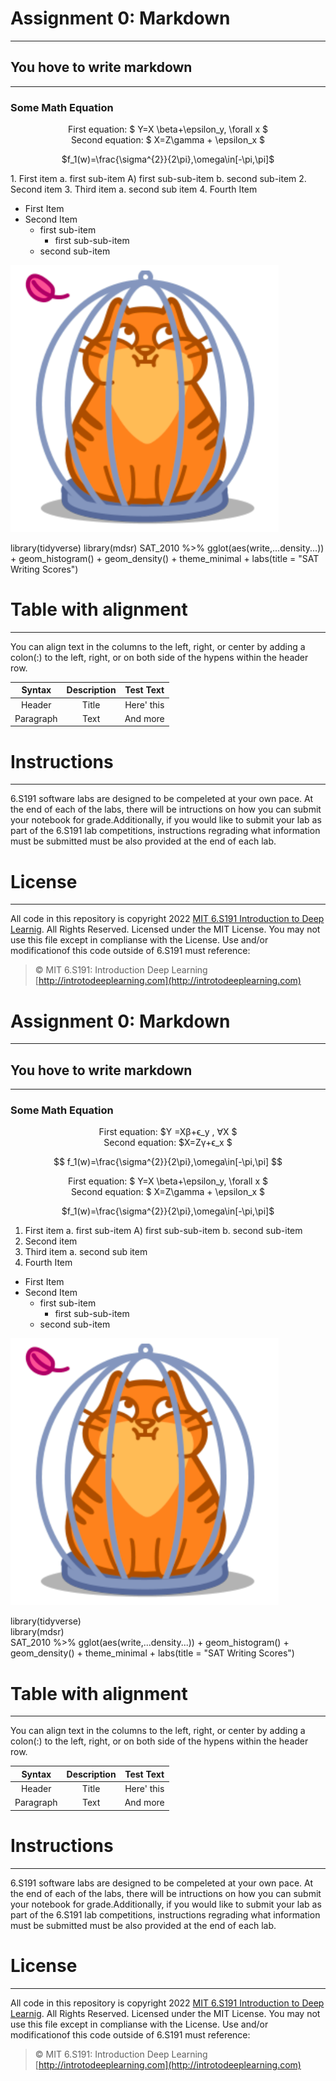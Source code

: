 # Assignment 0: Markdown
---
## You hove to write markdown
---
### Some Math Equation
<center>

First equation: $ Y=X \beta+\epsilon_y, \forall x $<br>
Second equation: $ X=Z\gamma + \epsilon_x $


$f_1(w)=\frac{\sigma^{2}}{2\pi},\omega\in[-\pi,\pi]$


</center>
1. First item a. first sub-item A) first sub-sub-item b. second sub-item
2. Second item
3. Third item a. second sub item
4. Fourth Item


* First Item
* Second Item
   * first sub-item
      * first sub-sub-item
    * second sub-item


![picture alt](pic/cat.png "Cat Pic")

library(tidyverse)
library(mdsr)
SAT_2010 %>% gglot(aes(write,...density...)) + geom_histogram() + geom_density() + theme_minimal + labs(title = "SAT Writing Scores")


# Table with alignment 
---
You can align text in the columns to the left, right, or center by adding a colon(:) to the left, right, or on both side of the hypens within the header row.

| Syntax        | Description   |Test Text |
|:-------------:|:-------------:|:--------:|
| Header        | Title         |Here' this|
| Paragraph     | Text          |And more  |

# Instructions
---
6.S191 software labs are designed to be compeleted at your own pace. At the end of each of the labs, there will be intructions on how you can submit your notebook for grade.Additionally, if you would like to submit your lab as part of the 6.S191 lab competitions, instructions regrading what information must be submitted must be also provided at the end of each lab.
# License
***
All code in this repository is copyright 2022 [MIT 6.S191 Introduction to Deep Learnig](www.google.com). All Rights Reserved.
Licensed under the MIT License. You may not use this file except in complianse with the License. Use and/or modificationof this code outside of 6.S191 must reference:

> © MIT 6.S191: Introduction Deep Learning <br> [http://introtodeeplearning.com](http://introtodeeplearning.com)



# Assignment 0: Markdown
---
## You hove to write markdown
---
### Some Math Equation


<p align="center">
First  equation:  $Y =Xβ+ϵ_y , ∀X $ <br>
Second equation: $X=Zγ+ϵ_x $ <br>
</p>

$$
f_1(w)=\frac{\sigma^{2}}{2\pi},\omega\in[-\pi,\pi]
$$


<center>
  

First equation: $ Y=X \beta+\epsilon_y, \forall x $<br>
Second equation: $ X=Z\gamma + \epsilon_x $

$f_1(w)=\frac{\sigma^{2}}{2\pi},\omega\in[-\pi,\pi]$
</center>

1. First item a. first sub-item A) first sub-sub-item b. second sub-item
2. Second item
3. Third item a. second sub item
4. Fourth Item


* First Item
* Second Item
   * first sub-item
      * first sub-sub-item
    * second sub-item

![picture alt](pic/cat.png "Cat Pic")

library(tidyverse)<br>
library(mdsr)<br>
SAT_2010 %>% gglot(aes(write,...density...)) + geom_histogram() + geom_density() + theme_minimal + labs(title = "SAT Writing Scores")

# Table with alignment 
---
You can align text in the columns to the left, right, or center by adding a colon(:) to the left, right, or on both side of the hypens within the header row.

| Syntax        | Description   |Test Text |
|:-------------:|:-------------:|:--------:|
| Header        | Title         |Here' this|
| Paragraph     | Text          |And more  |

# Instructions
---
6.S191 software labs are designed to be compeleted at your own pace. At the end of each of the labs, there will be intructions on how you can submit your notebook for grade.Additionally, if you would like to submit your lab as part of the 6.S191 lab competitions, instructions regrading what information must be submitted must be also provided at the end of each lab.

# License
***
All code in this repository is copyright 2022 [MIT 6.S191 Introduction to Deep Learnig](http://introtodeeplearning.com/). All Rights Reserved.
Licensed under the MIT License. You may not use this file except in complianse with the License. Use and/or modificationof this code outside of 6.S191 must reference:

> © MIT 6.S191: Introduction Deep Learning <br> [http://introtodeeplearning.com](http://introtodeeplearning.com)
